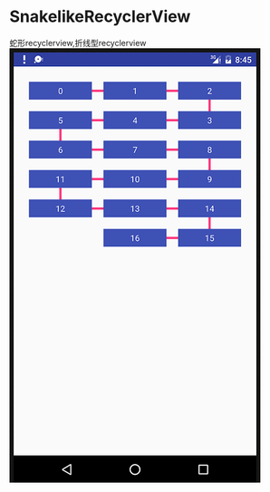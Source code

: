 # SnakelikeRecyclerView
蛇形recyclerview,折线型recyclerview
![image](https://github.com/dys1715/SnakelikeRecyclerView/blob/master/screenshoot/snake.png)
